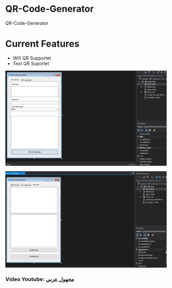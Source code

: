 # QR-Code-Generator
QR-Code-Generator


# Current Features
- Wifi QR Supportet
- Text QR Suportet


![](QRCodeGen.PNG)

![](QRCodeGen2.PNG)


### Video Youtube: [مجهول عربي](https://youtu.be/rEGTafcHLzs) <br>
